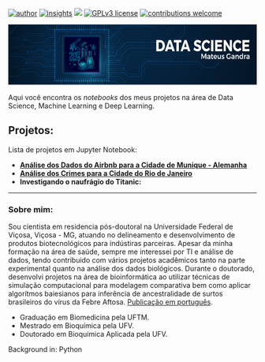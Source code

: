 [![author](https://img.shields.io/badge/author-MateusGandra-red.svg)](https://www.linkedin.com/in/mateus-gandra) [![insights](https://img.shields.io/badge/insights-@mateusgandra-maroon.svg)](https://medium.com/@mateusgandra) [![](https://img.shields.io/badge/python-3.7+-blue.svg)](https://www.python.org/downloads/release/python-365/) [![GPLv3 license](https://img.shields.io/badge/License-GPLv3-blue.svg)](http://perso.crans.org/besson/LICENSE.html) [![contributions welcome](https://img.shields.io/badge/contributions-welcome-brightgreen.svg?style=flat)](https://github.com/mateusgandra/data_science/issues)

<p align="center">
  <img src="https://github.com/mateusgandra/suporte/blob/master/Baner.png" >
</p>

Aqui você encontra os *notebooks* dos meus projetos na área de Data Science, Machine Learning e Deep Learning.

## Projetos:
Lista de projetos em Jupyter Notebook:

* [**Análise dos Dados do Airbnb para a Cidade de Munique - Alemanha**](https://github.com/mateusgandra/data_science/blob/master/Analisando_os_Dados_do_Airbnb_(Munique).ipynb)
* [**Análise dos Crimes para a Cidade do Rio de Janeiro**](https://github.com/mateusgandra/data_science/blob/master/Analisando_os_Crimes_do_Rio_de_Janeiro.ipynb)
* **Investigando o naufrágio do Titanic:** 



---

### Sobre mim:

Sou cientista em residencia pós-doutoral na Universidade Federal de Viçosa, Viçosa - MG, atuando no delineamento e desenvolvimento de produtos biotecnológicos para indústiras parceiras. Apesar da minha formação na área de saúde, sempre me interessei por TI e análise de dados, tendo contribuido com vários projetos acadêmicos tanto na parte experimental quanto na análise dos dados biológicos. Durante o doutorado, desenvolvi projetos na área de bioinformática ao utilizar técnicas de simulação computacional para modelagem comparativa bem como aplicar algorítmos baiesianos para inferência de ancestralidade de surtos brasileiros do vírus da Febre Aftosa. [Publicação em português](https://www.atenaeditora.com.br/post-artigo/25281).


* Graduação em Biomedicina pela UFTM.
* Mestrado em Bioquímica pela UFV.
* Doutorado em Bioquímica Aplicada pela UFV.


Background in: Python







